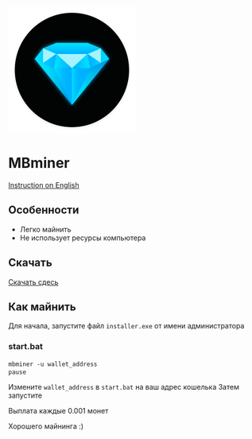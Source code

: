 ![](/logo.png)

# MBminer
[Instruction on English](https://github.com/marebank/MBMiner/blob/main/README.md)

## Особенности

- Легко майнить
- Не использует ресурсы компьютера

## Скачать
[Скачать сдесь](https://github.com/marebank/MBMiner/releases/latest)

## Как майнить
Для начала, запустите файл `installer.exe` от имени администратора

### start.bat
```
mbminer -u wallet_address
pause
```

Измените `wallet_address` в `start.bat` на ваш адрес кошелька
Затем запустите

Выплата каждые 0.001 монет

Хорошего майнинга :)